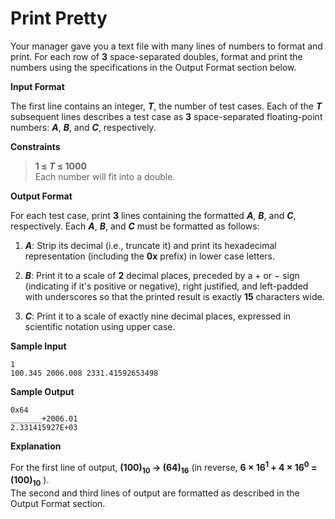 # Print Pretty

Your manager gave you a text file with many lines of numbers to format and print. For each row of __3__ space-separated doubles, format and print the numbers using the specifications in the Output Format section
below.

**Input Format**

The first line contains an integer, __*T*__, the number of test cases. 
Each of the __*T*__ subsequent lines describes a test case as __3__ space-separated floating-point numbers: __*A*__, __*B*__, and __*C*__, respectively.

**Constraints**
> __1 &le; *T* &le; 1000__  
Each number will fit into a double.

**Output Format**

For each test case, print __3__ lines containing the formatted __*A*__, __*B*__, and __*C*__, respectively. Each __*A*__, __*B*__, and __*C*__ must be formatted as follows:

1. __*A*__: Strip its decimal (i.e., truncate it) and print its hexadecimal representation (including the __0x__ prefix) in lower case letters.

2. __*B*__: Print it to a scale of __2__ decimal places, preceded by a   &plus; or &minus; sign (indicating if it's positive or negative), right justified, and left-padded with underscores so that the printed result is exactly __15__ characters wide.

3. __*C*__: Print it to a scale of exactly nine decimal places, expressed in scientific notation using upper case.

**Sample Input**

```
1  
100.345 2006.008 2331.41592653498
```
**Sample Output**

```
0x64             
_______+2006.01  
2.331415927E+03
```
**Explanation**

For the first line of output, __(100)<sub>10</sub> &rarr; (64)<sub>16</sub>__ (in reverse, __6 &times; 16<sup>1</sup> &plus; 4 &times; 16<sup>0</sup> &equals; (100)<sub>10</sub>__ ).  
The second and third lines of output are formatted as described in the Output Format section.


